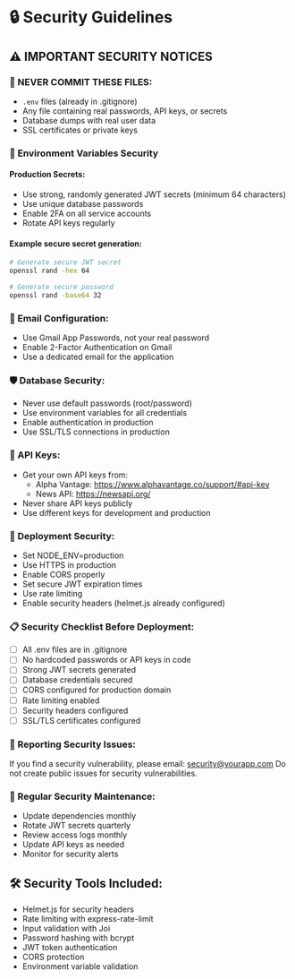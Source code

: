 # 🔒 Security Guidelines

## ⚠️ IMPORTANT SECURITY NOTICES

### 🚫 NEVER COMMIT THESE FILES:
- `.env` files (already in .gitignore)
- Any file containing real passwords, API keys, or secrets
- Database dumps with real user data
- SSL certificates or private keys

### 🔐 Environment Variables Security

#### Production Secrets:
- Use strong, randomly generated JWT secrets (minimum 64 characters)
- Use unique database passwords
- Enable 2FA on all service accounts
- Rotate API keys regularly

#### Example secure secret generation:
```bash
# Generate secure JWT secret
openssl rand -hex 64

# Generate secure password
openssl rand -base64 32
```

### 📧 Email Configuration:
- Use Gmail App Passwords, not your real password
- Enable 2-Factor Authentication on Gmail
- Use a dedicated email for the application

### 🛡️ Database Security:
- Never use default passwords (root/password)
- Use environment variables for all credentials
- Enable authentication in production
- Use SSL/TLS connections in production

### 🔑 API Keys:
- Get your own API keys from:
  - Alpha Vantage: https://www.alphavantage.co/support/#api-key
  - News API: https://newsapi.org/
- Never share API keys publicly
- Use different keys for development and production

### 🚀 Deployment Security:
- Set NODE_ENV=production
- Use HTTPS in production
- Enable CORS properly
- Set secure JWT expiration times
- Use rate limiting
- Enable security headers (helmet.js already configured)

### 📋 Security Checklist Before Deployment:
- [ ] All .env files are in .gitignore
- [ ] No hardcoded passwords or API keys in code
- [ ] Strong JWT secrets generated
- [ ] Database credentials secured
- [ ] CORS configured for production domain
- [ ] Rate limiting enabled
- [ ] Security headers configured
- [ ] SSL/TLS certificates configured

### 🐛 Reporting Security Issues:
If you find a security vulnerability, please email: security@yourapp.com
Do not create public issues for security vulnerabilities.

### 🔄 Regular Security Maintenance:
- Update dependencies monthly
- Rotate JWT secrets quarterly
- Review access logs monthly
- Update API keys as needed
- Monitor for security alerts

## 🛠️ Security Tools Included:
- Helmet.js for security headers
- Rate limiting with express-rate-limit
- Input validation with Joi
- Password hashing with bcrypt
- JWT token authentication
- CORS protection
- Environment variable validation
